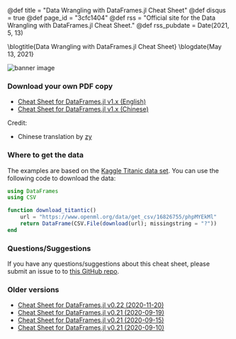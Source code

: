 @def title = "Data Wrangling with DataFrames.jl Cheat Sheet"
@def disqus = true
@def page_id = "3cfc1404"
@def rss = "Official site for the Data Wrangling with DataFrames.jl Cheat Sheet."
@def rss_pubdate = Date(2021, 5, 13)

\blogtitle{Data Wrangling with DataFrames.jl Cheat Sheet}
\blogdate{May 13, 2021}

![banner image](/assets/pages/data-wrangling-with-data-frames-jl-cheat-sheet/banner.png)

### Download your own PDF copy

- [Cheat Sheet for DataFrames.jl v1.x (English)](/assets/pages/data-wrangling-with-data-frames-jl-cheat-sheet/DataFramesCheatSheet_v1.x_rev1.pdf)
- [Cheat Sheet for DataFrames.jl v1.x (Chinese)](/assets/pages/data-wrangling-with-data-frames-jl-cheat-sheet/DataFramesCheatSheet_v1.x_rev1_zh.pdf)

Credit: 
- Chinese translation by [zy](https://github.com/zsz00)

### Where to get the data

The examples are based on the [Kaggle Titanic data set](https://www.kaggle.com/c/titanic/data).
You can use the following code to download the data:

```julia
using DataFrames
using CSV

function download_titantic()
    url = "https://www.openml.org/data/get_csv/16826755/phpMYEkMl"
    return DataFrame(CSV.File(download(url); missingstring = "?"))
end
```

### Questions/Suggestions

If you have any questions/suggestions about this cheat sheet, please submit an issue to
to [this GitHub repo](https://github.com/tk3369/www.ahsmart.com/issues).

### Older versions

- [Cheat Sheet for DataFrames.jl v0.22 (2020-11-20)](/assets/pages/data-wrangling-with-data-frames-jl-cheat-sheet/DataFramesCheatSheet_v0.22_rev1.pdf)
- [Cheat Sheet for DataFrames.jl v0.21 (2020-09-19)](/assets/pages/data-wrangling-with-data-frames-jl-cheat-sheet/DataFramesCheatSheet_v0.21_rev3.pdf)
- [Cheat Sheet for DataFrames.jl v0.21 (2020-09-15)](/assets/pages/data-wrangling-with-data-frames-jl-cheat-sheet/DataFramesCheatSheet_v0.21_rev2.pdf)
- [Cheat Sheet for DataFrames.jl v0.21 (2020-09-10)](/assets/pages/data-wrangling-with-data-frames-jl-cheat-sheet/DataFramesCheatSheet_v0.21.pdf)

